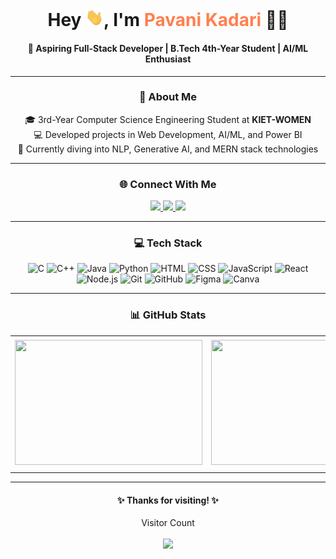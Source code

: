 <h1 align="center">Hey <img src="https://github.com/SatYu26/SatYu26/blob/master/Assets/Hi.gif" width="29px">, I'm <span style="color:#ff7f50;">Pavani Kadari</span> 👩‍💻</h1>

<h4 align="center">
🚀 Aspiring Full-Stack Developer | B.Tech 4th-Year Student | AI/ML Enthusiast  
</h4>

---

<h3 align="center">🌟 About Me</h3>
<p align="center">
🎓 3rd-Year Computer Science Engineering Student at <strong>KIET-WOMEN</strong> <br>
💻 Developed projects in Web Development, AI/ML, and Power BI <br>
🌱 Currently diving into NLP, Generative AI, and MERN stack technologies  
</p>

---

<h3 align="center">🌐 Connect With Me</h3>
<p align="center">
  <a href="https://www.linkedin.com/in/kadaripavani/" target="_blank">
    <img src="https://img.shields.io/badge/LinkedIn-%230077B5.svg?logo=linkedin&logoColor=white" />
  </a>
  <a href="https://github.com/KadariPavani" target="_blank">
    <img src="https://img.shields.io/badge/GitHub-181717.svg?logo=github&logoColor=white" />
  </a>
  <a href="https://www.codechef.com/" target="_blank">
    <img src="https://img.shields.io/badge/CodeChef-5B4638.svg?logo=codechef&logoColor=white" />
  </a>
</p>

---

<h3 align="center">💻 Tech Stack</h3>
<p align="center">
  <img src="https://img.icons8.com/color/48/c-programming.png" alt="C" />
  <img src="https://img.icons8.com/color/48/c-plus-plus-logo.png" alt="C++" />
  <img src="https://img.icons8.com/color/48/java-coffee-cup-logo.png" alt="Java" />
  <img src="https://img.icons8.com/color/48/python.png" alt="Python" />
  <img src="https://img.icons8.com/color/48/html-5.png" alt="HTML" />
  <img src="https://img.icons8.com/color/48/css3.png" alt="CSS" />
  <img src="https://img.icons8.com/color/48/javascript.png" alt="JavaScript" />
  <img src="https://img.icons8.com/plasticine/48/react.png" alt="React" />
  <img src="https://img.icons8.com/color/48/nodejs.png" alt="Node.js" />
  <img src="https://img.icons8.com/color/48/git.png" alt="Git" />
  <img src="https://img.icons8.com/color/48/github.png" alt="GitHub" />
  <img src="https://img.icons8.com/color/48/figma.png" alt="Figma" />
  <img src="https://img.icons8.com/color/48/canva.png" alt="Canva" />
</p>

---

<h3 align="center">📊 GitHub Stats</h3>

<table align="center">
  <tr>
    <td align="center">
      <img src="https://github-readme-stats.vercel.app/api?username=KadariPavani&theme=tokyonight&hide_border=false&include_all_commits=true&count_private=true" width="300" height="200">
    </td>
    <td align="center">
      <img src="https://github-readme-stats.vercel.app/api/top-langs/?username=KadariPavani&theme=tokyonight&hide_border=false&layout=compact" width="300" height="200">
    </td>
          <td align="center">
      <img src="https://github-readme-streak-stats.herokuapp.com/?user=KadariPavani&theme=tokyonight&hide_border=false" width="300" height="210">
    </td>
  </tr>
</table>

---

<h4 align="center">✨ Thanks for visiting! ✨</h4>
<p align="center">
  Visitor Count<br><br>
  <img src="https://hits.sh/github.com/KadariPavani.svg?style=flat-square&label=visits&extraCount=0" />
</p>
